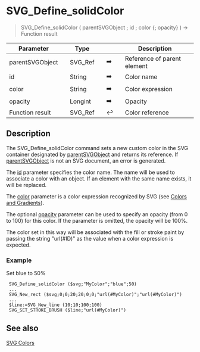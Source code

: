 <!-- nodeReference := SVG_Define_solidColor ( svgObject ; ID ; color ; Param_4 )
 -> svgObject (Text)
 -> ID (Text)
 -> color (Text)
 -> Param_4 (Long Integer)
 <- nodeReference (Text)-->
# SVG_Define_solidColor

> SVG_Define_solidColor ( parentSVGObject ; id ; color {; opacity} ) -> Function result

| Parameter |     | Type |     |     |     | Description |     |
| --- | --- | --- | --- | --- | --- | --- | --- |
| parentSVGObject |     | SVG_Ref |     | ➡️ |     | Reference of parent element |     |
| id  |     | String |     | ➡️ |     | Color name |     |
| color |     | String |     | ➡️ |     | Color expression |     |
| opacity |     | Longint |     | ➡️ |     | Opacity |     |
| Function result |     | SVG_Ref |     | ↩️ |     | Color reference |     |

## Description

The SVG_Define_solidColor command sets a new custom color in the SVG container designated by [parentSVGObject](# "Reference of parent element") and returns its reference. If [parentSVGObject](# "Reference of parent element") is not an SVG document, an error is generated.

The [id](# "Color name") parameter specifies the color name. The name will be used to associate a color with an object. If an element with the same name exists, it will be replaced.

The [color](# "Color expression") parameter is a color expression recognized by SVG (see [Colors and Gradients](../Colors%20and%20Gradients.md "Colors and Gradients")).

The optional [opacity](# "Opacity") parameter can be used to specify an opacity (from 0 to 100) for this color. If the parameter is omitted, the opacity will be 100%.

The color set in this way will be associated with the fill or stroke paint by passing the string "url(#ID)" as the value when a color expression is expected.

### Example  
 
Set blue to 50%  
```4d
 SVG_Define_solidColor ($svg;"MyColor";"blue";50)  
 ...  
 SVG_New_rect ($svg;0;0;20;20;0;0;"url(#MyColor)";"url(#MyColor)")  
 ...  
 $line:=SVG_New_line (10;10;100;100)  
 SVG_SET_STROKE_BRUSH ($line;"url(#MyColor)")

``` 
## See also 

[SVG Colors](SVG%20Colors.md)
